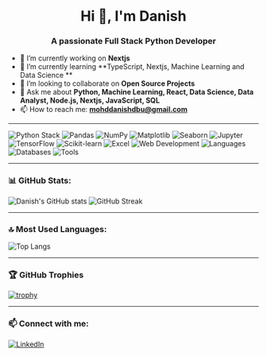 <h1 align="center">Hi 👋, I'm Danish</h1>
<h3 align="center">A passionate Full Stack Python Developer </h3>

- 🔭 I’m currently working on **Nextjs**
- 🌱 I’m currently learning **TypeScript, Nextjs, Machine Learning and Data Science **
- 👯 I’m looking to collaborate on **Open Source Projects**
- 💬 Ask me about **Python, Machine Learning, React, Data Science, Data Analyst, Node.js, Nextjs, JavaScript, SQL**
- 📫 How to reach me: **mohddanishdbu@gmail.com**

---

<p align="left">
  <!-- Python & Data Science -->
  <img src="https://skillicons.dev/icons?i=python" alt="Python Stack" />
  <img src="https://img.shields.io/badge/Pandas-150458?style=for-the-badge&logo=pandas&logoColor=white" alt="Pandas" />
<img src="https://img.shields.io/badge/NumPy-013243?style=for-the-badge&logo=numpy&logoColor=white" alt="NumPy" />
<img src="https://img.shields.io/badge/Matplotlib-11557C?style=for-the-badge&logo=matplotlib&logoColor=white" alt="Matplotlib" />
<img src="https://img.shields.io/badge/Seaborn-49BEB7?style=for-the-badge&logo=python&logoColor=white" alt="Seaborn" />
<img src="https://img.shields.io/badge/Jupyter-F37626?style=for-the-badge&logo=jupyter&logoColor=white" alt="Jupyter" />
<img src="https://img.shields.io/badge/TensorFlow-FF6F00?style=for-the-badge&logo=tensorflow&logoColor=white" alt="TensorFlow" />
<img src="https://img.shields.io/badge/Scikit--Learn-F7931E?style=for-the-badge&logo=scikit-learn&logoColor=white" alt="Scikit-learn" />
<img src="https://img.shields.io/badge/Excel-217346?style=for-the-badge&logo=microsoft-excel&logoColor=white" alt="Excel" />



  <!-- Web Development -->
  <img src="https://skillicons.dev/icons?i=html,css,js,bootstrap,tailwind,react,nextjs,django,beautifulsoup" alt="Web Development" />

  <!-- Programming Languages -->
  <img src="https://skillicons.dev/icons?i=cpp,javascript,python" alt="Languages" />

  <!-- Databases -->
  <img src="https://skillicons.dev/icons?i=mysql" alt="Databases" />
  <!-- Tools -->
  <img src="https://skillicons.dev/icons?i=git,github,vscode" alt="Tools" />
</p>


---

### 📊 GitHub Stats:

<p align="left">
  <img src="https://github-readme-stats.vercel.app/api?username=Danishdbu&show_icons=true&theme=github_dark" alt="Danish's GitHub stats" />
  <img src="https://github-readme-streak-stats.herokuapp.com/?user=Danishdbu&theme=github-dark" alt="GitHub Streak" />
</p>

---

### 🔝 Most Used Languages:

![Top Langs](https://github-readme-stats.vercel.app/api/top-langs/?username=Danishdbu&layout=compact&theme=github_dark)

---

### 🏆 GitHub Trophies

[![trophy](https://github-profile-trophy.vercel.app/?username=Danishdbu&theme=darkhub)](https://github.com/Danishdbu)

---

### 📫 Connect with me:

[![LinkedIn](https://img.shields.io/badge/LinkedIn-blue?logo=linkedin&style=for-the-badge)](https://www.linkedin.com/in/your-link)
